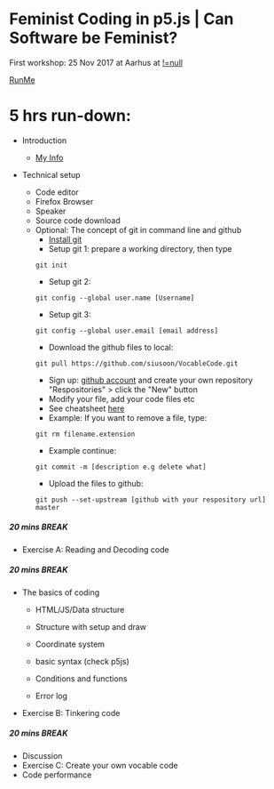 # Feminist Coding in p5.js | Can Software be Feminist?

First workshop: 25 Nov 2017 at Aarhus at [!=null](http://notnull.andersvisti.dk/winnie.php)

[RunMe](https://cdn.rawgit.com/siusoon/VocableCode/9f23c99f/vocablecode_program/index.html)

# 5 hrs run-down:
- Introduction
  - [My Info](http://www.siusoon.net)
- Technical setup
  
  - Code editor
  - Firefox Browser
  - Speaker
  - Source code download
  - Optional: The concept of git in command line and github
    * [Install git](https://git-scm.com/book/en/v2/Getting-Started-Installing-Git)
    * Setup git 1: prepare a working directory, then type 
    ```
    git init
    ```
    * Setup git 2: 
    ```
    git config --global user.name [Username] 
    ```
    * Setup git 3: 
    ```
    git config --global user.email [email address] 
    ```
    * Download the github files to local: 
    ```
    git pull https://github.com/siusoon/VocableCode.git
    ```
    * Sign up: [github account](https://github.com/) and create your own repository "Respositories" > click the "New" button
    * Modify your file, add your code files etc
    * See cheatsheet [here](https://services.github.com/on-demand/downloads/github-git-cheat-sheet.pdf)
    * Example: If you want to remove a file, type:
    ```
    git rm filename.extension
    ```
    * Example continue: 
    ```
    git commit -m [description e.g delete what]
    ```
    * Upload the files to github:
    ```
    git push --set-upstream [github with your respository url] master
    ```

##### 20 mins BREAK
- Exercise A: Reading and Decoding code 
##### 20 mins BREAK
- The basics of coding

  - HTML/JS/Data structure

  - Structure with setup and draw

  - Coordinate system

  - basic syntax (check p5js)

  - Conditions and functions

  - Error log

- Exercise B: Tinkering code 
##### 20 mins BREAK
- Discussion
- Exercise C: Create your own vocable code
- Code performance
